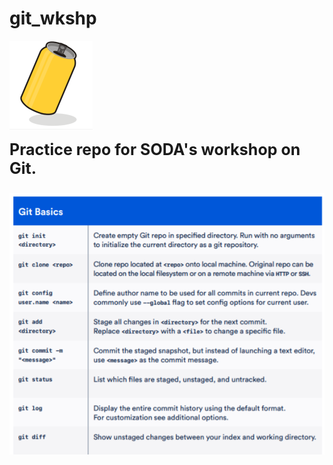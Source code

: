 # git_wkshp
![SODA logo](assets/soda_tiny.PNG) <div style="font-size: 25px"><strong> Practice repo for SODA's workshop on Git.</strong>

![Git basics](assets/git_basics.PNG)
